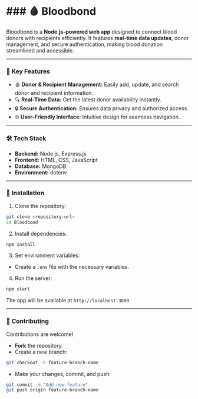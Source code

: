 # ### 🩸 **Bloodbond**
Bloodbond is a **Node.js-powered web app** designed to connect blood donors with recipients efficiently. It features **real-time data updates**, donor management, and secure authentication, making blood donation streamlined and accessible.

---

### 🚀 **Key Features**
- 🩸 **Donor & Recipient Management:** Easily add, update, and search donor and recipient information.  
- 🔍 **Real-Time Data:** Get the latest donor availability instantly.  
- 🔒 **Secure Authentication:** Ensures data privacy and authorized access.  
- 🌐 **User-Friendly Interface:** Intuitive design for seamless navigation.  

---

### 🛠️ **Tech Stack**
- **Backend:** Node.js, Express.js  
- **Frontend:** HTML, CSS, JavaScript  
- **Database:** MongoDB  
- **Environment:** dotenv  

---

### 🔧 **Installation**
1. Clone the repository:  
```bash
git clone <repository-url>
cd Bloodbond
```
2. Install dependencies:  
```bash
npm install
```
3. Set environment variables:  
- Create a `.env` file with the necessary variables.  

4. Run the server:  
```bash
npm start
```
The app will be available at `http://localhost:3000`

---

### 🤝 **Contributing**
Contributions are welcome!  
- **Fork** the repository.  
- Create a new branch:  
```bash
git checkout -b feature-branch-name
```
- Make your changes, commit, and push:  
```bash
git commit -m "Add new feature"  
git push origin feature-branch-name  
```
